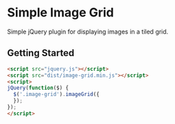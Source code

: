# Simple Image Grid

Simple jQuery plugin for displaying images in a tiled grid.

## Getting Started

```html
<script src="jquery.js"></script>
<script src="dist/image-grid.min.js"></script>
<script>
jQuery(function($) {
  $('.image-grid').imageGrid({
  });
});
</script>
```
